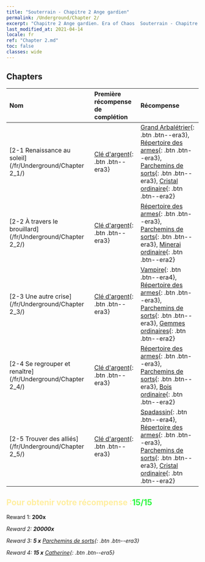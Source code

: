 ```yaml
---
title: "Souterrain - Chapitre 2 Ange gardien"
permalink: /Underground/Chapter 2/
excerpt: "Chapitre 2 Ange gardien. Era of Chaos  Souterrain - Chapitre 2. Ange gardien"
last_modified_at: 2021-04-14
locale: fr
ref: "Chapter 2.md"
toc: false
classes: wide
---
```


## Chapters

  | Nom |  Première récompense de complétion | Récompense |
  |:------------|:------------|:------------| 
  | [2-1 Renaissance au soleil](/fr/Underground/Chapter 2_1/) | [Clé d'argent](/fr/Items/con_693/){: .btn .btn--era3} | [Grand Arbalétrier](/fr/Items/unt_191/){: .btn .btn--era3}, [Répertoire des armes](/fr/Items/mat_18/){: .btn .btn--era3}, [Parchemins de sorts](/fr/Items/con_694/){: .btn .btn--era3}, [Cristal ordinaire](/fr/Items/mat_11/){: .btn .btn--era2} |
  | [2-2 À travers le brouillard](/fr/Underground/Chapter 2_2/) | [Clé d'argent](/fr/Items/con_693/){: .btn .btn--era3} | [Répertoire des armes](/fr/Items/mat_18/){: .btn .btn--era3}, [Parchemins de sorts](/fr/Items/con_694/){: .btn .btn--era3}, [Minerai ordinaire](/fr/Items/mat_6/){: .btn .btn--era2} |
  | [2-3 Une autre crise](/fr/Underground/Chapter 2_3/) | [Clé d'argent](/fr/Items/con_693/){: .btn .btn--era3} | [Vampire](/fr/Items/unt_211/){: .btn .btn--era4}, [Répertoire des armes](/fr/Items/mat_18/){: .btn .btn--era3}, [Parchemins de sorts](/fr/Items/con_694/){: .btn .btn--era3}, [Gemmes ordinaires](/fr/Items/mat_10/){: .btn .btn--era2} |
  | [2-4 Se regrouper et renaître](/fr/Underground/Chapter 2_4/) | [Clé d'argent](/fr/Items/con_693/){: .btn .btn--era3} | [Répertoire des armes](/fr/Items/mat_18/){: .btn .btn--era3}, [Parchemins de sorts](/fr/Items/con_694/){: .btn .btn--era3}, [Bois ordinaire](/fr/Items/mat_7/){: .btn .btn--era2} |
  | [2-5 Trouver des alliés](/fr/Underground/Chapter 2_5/) | [Clé d'argent](/fr/Items/con_693/){: .btn .btn--era3} | [Spadassin](/fr/Items/unt_193/){: .btn .btn--era4}, [Répertoire des armes](/fr/Items/mat_18/){: .btn .btn--era3}, [Parchemins de sorts](/fr/Items/con_694/){: .btn .btn--era3}, [Cristal ordinaire](/fr/Items/mat_11/){: .btn .btn--era2} |


## <span style="color: #ffeea0">Pour obtenir votre récompense :</span><span style="color: #27f73a">15/15</span>

 Reward 1:  **200x** <i class="fas fa-gem"/>

 Reward 2:  **20000x** <i class="fas fa-coins"/>

 Reward 3: **5 x** [Parchemins de sorts](/fr/Items/con_694/){: .btn .btn--era3}

 Reward 4: **15 x** [Catherine](/fr/Items/her_361/){: .btn .btn--era5}

